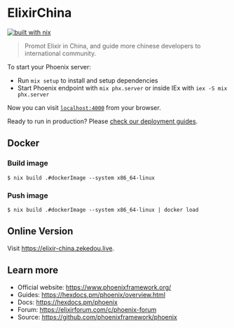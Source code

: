# ElixirChina

[![built with nix](https://builtwithnix.org/badge.svg)](https://builtwithnix.org)

> Promot Elixir in China, and guide more chinese developers to international community.

To start your Phoenix server:

- Run `mix setup` to install and setup dependencies
- Start Phoenix endpoint with `mix phx.server` or inside IEx with `iex -S mix phx.server`

Now you can visit [`localhost:4000`](http://localhost:4000) from your browser.

Ready to run in production? Please [check our deployment guides](https://hexdocs.pm/phoenix/deployment.html).

## Docker

### Build image

```console
$ nix build .#dockerImage --system x86_64-linux
```

### Push image

```console
$ nix build .#dockerImage --system x86_64-linux | docker load
```

## Online Version

Visit <https://elixir-china.zekedou.live>.

## Learn more

- Official website: https://www.phoenixframework.org/
- Guides: https://hexdocs.pm/phoenix/overview.html
- Docs: https://hexdocs.pm/phoenix
- Forum: https://elixirforum.com/c/phoenix-forum
- Source: https://github.com/phoenixframework/phoenix
